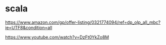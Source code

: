 # scala
https://www.amazon.com/gp/offer-listing/0321774094/ref=dp_olp_all_mbc?ie=UTF8&condition=all

https://www.youtube.com/watch?v=DzFt0YkZo8M
